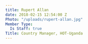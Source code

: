 ```yaml
---
title: Rupert Allan
date: 2018-02-15 12:54:00 Z
Photo: "/uploads/rupert-allan.jpg"
Member Type:
  Is Staff: true
Title: Country Manager, HOT-Uganda
---
```


